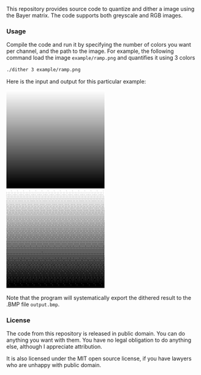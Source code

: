 This repository provides source code to quantize and dither a image using the Bayer matrix.
The code supports both greyscale and RGB images.

### Usage

Compile the code and run it by specifying the number of colors you want per channel, and the path to the image.
For example, the following command load the image `example/ramp.png` and quantifies it using 3 colors 
```sh
./dither 3 example/ramp.png
```
Here is the input and output for this particular example: 

![alt text](examples/ramp.png "the input image")
![alt text](examples/ramp_3.png "the output image")

Note that the program will systematically export the dithered result to the .BMP file  `output.bmp`.

### License

The code from this repository is released in public domain. You can do anything you want with them. You have no legal obligation to do anything else, although I appreciate attribution.

It is also licensed under the MIT open source license, if you have lawyers who are unhappy with public domain.
